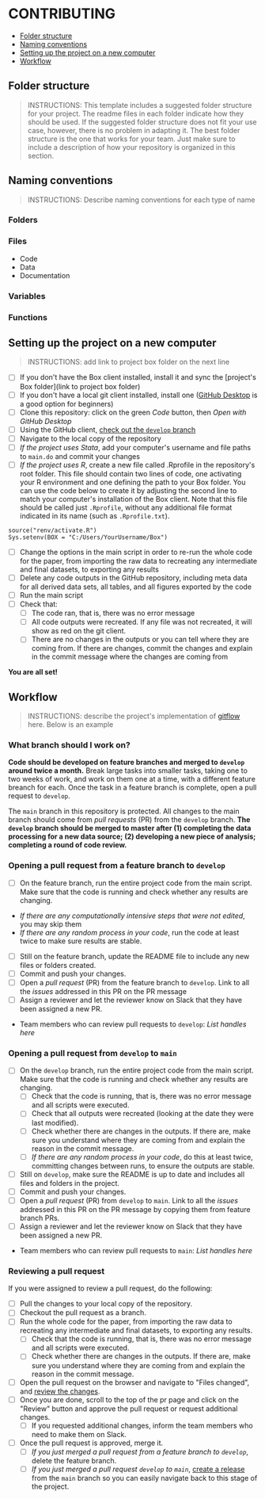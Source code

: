 # CONTRIBUTING

- [Folder structure](https://github.com/DevInnovationLab/dil-template-repo/edit/contributing/CONTRIBUTING.md#folder-structure)
- [Naming conventions](https://github.com/DevInnovationLab/dil-template-repo/edit/contributing/CONTRIBUTING.md#naming-conventions)
- [Setting up the project on a new computer](https://github.com/DevInnovationLab/dil-template-repo/edit/contributing/CONTRIBUTING.md#setting-up-the-project-on-a-new-computer)
- [Workflow](https://github.com/DevInnovationLab/dil-template-repo/edit/contributing/CONTRIBUTING.md#workflow)

## Folder structure

> INSTRUCTIONS: This template includes a suggested folder structure for your project. The readme files in each folder indicate how they should be used. If the suggested folder structure does not fit your use case, however, there is no problem in adapting it. The best folder structure is the one that works for your team. Just make sure to include a description of how your repository is organized in this section.

## Naming conventions

> INSTRUCTIONS: Describe naming conventions for each type of name

### Folders

### Files

- Code
- Data
- Documentation

### Variables

### Functions

## Setting up the project on a new computer

> INSTRUCTIONS: add link to project box folder on the next line
- [ ] If you don't have the Box client installed, install it and sync the [project's Box folder](link to project box folder)
- [ ] If you don't have a local git client installed, install one ([GitHub Desktop](https://desktop.github.com/) is a good option for beginners)
- [ ] Clone this repository: click on the green *Code* button, then *Open with GitHub Desktop* 
- [ ] Using the GitHub client, [check out the `develop` branch](https://docs.github.com/en/desktop/contributing-and-collaborating-using-github-desktop/making-changes-in-a-branch/managing-branches#switching-between-branches)
- [ ] Navigate to the local copy of the repository 
- [ ] *If the project uses Stata*, add your computer's username and file paths to `main.do` and commit your changes
- [ ] *If the project uses R*, create a new file called .Rprofile in the repository's root folder. This file should contain two lines of code, one activating your R environment and one defining the path to your Box folder. You can use the code below to create it by adjusting the second line to match your computer's installation of the Box client. Note that this file should be called just `.Rprofile`, without any additional file format indicated in its name (such as `.Rprofile.txt`).
```
source("renv/activate.R")
Sys.setenv(BOX = "C:/Users/YourUsername/Box")
```
- [ ] Change the options in the main script in order to re-run the whole code for the paper, from importing the raw data to recreating any intermediate and final datasets, to exporting any results
- [ ] Delete any code outputs in the GitHub repository, including meta data for all derived data sets, all tables, and all figures exported by the code
- [ ] Run the main script
- [ ] Check that:
  - [ ] The code ran, that is, there was no error message
  - [ ] All code outputs were recreated. If any file was not recreated, it will show as red on the git client.
  - [ ] There are no changes in the outputs or you can tell where they are coming from. If there are changes, commit the changes and explain in the commit message where the changes are coming from

**You are all set!**

## Workflow

> INSTRUCTIONS: describe the project's implementation of [gitflow](https://www.atlassian.com/git/tutorials/comparing-workflows/gitflow-workflow) here. Below is an example

### What branch should I work on?

**Code should be developed on feature branches and merged to `develop` around twice a month.** Break large tasks into smaller tasks, taking one to two weeks of work, and work on them one at a time, with a different feature breanch for each. Once the task in a feature branch is complete, open a pull request to `develop`.

The `main` branch in this repository is protected. All changes to the main branch should come from *pull requests* (PR) from the `develop` branch. **The `develop` branch should be merged to master after (1) completing the data processing for a new data source; (2) developing a new piece of analysis; completing a round of code review.** 

### Opening a pull request from a feature branch to `develop`

- [ ] On the feature branch, run the entire project code from the main script. Make sure that the code is running and check whether any results are changing. 
 - *If there are any computationally intensive steps that were not edited*, you may skip them
 - *If there are any random process in your code*, run the code at least twice to make sure results are stable.
- [ ] Still on the feature branch, update the README file to include any new files or folders created.
- [ ] Commit and push your changes.
- [ ] Open a *pull request* (PR) from the feature branch to `develop`. Link to all the *issues* addressed in this PR on the PR message
- [ ] Assign a reviewer and let the reviewer know on Slack that they have been assigned a new PR. 
 - Team members who can review pull requests to `develop`: *List handles here*

### Opening a pull request from `develop` to `main`

- [ ] On the `develop` branch, run the entire project code from the main script. Make sure that the code is running and check whether any results are changing. 
	- [ ] Check that the code is running, that is, there was no error message and all scripts were executed.
	- [ ] Check that all outputs were recreated (looking at the date they were last modified).
    - [ ] Check whether there are changes in the outputs. If there are, make sure you understand where they are coming from and explain the reason in the commit message.
	- [ ] *If there are any random process in your code*, do this at least twice, committing changes between runs, to ensure the outputs are stable.
- [ ] Still on `develop`, make sure the README is up to date and includes all files and folders in the project.
- [ ] Commit and push your changes.
- [ ] Open a *pull request* (PR) from `develop` to `main`. Link to all the *issues* addressed in this PR on the PR message by copying them from feature branch PRs.
- [ ] Assign a reviewer and let the reviewer know on Slack that they have been assigned a new PR. 
 - Team members who can review pull requests to `main`: *List handles here*

### Reviewing a pull request

If you were assigned to review a pull request, do the following:
- [ ] Pull the changes to your local copy of the repository.
- [ ] Checkout the pull request as a branch.
- [ ] Run the whole code for the paper, from importing the raw data to recreating any intermediate and final datasets, to exporting any results.
	- [ ] Check that the code is running, that is, there was no error message and all scripts were executed.
    - [ ] Check whether there are changes in the outputs. If there are, make sure you understand where they are coming from and explain the reason in the commit message.
- [ ] Open the pull request on the browser and navigate to "Files changed", and [review the changes](https://docs.github.com/en/pull-requests/collaborating-with-pull-requests/reviewing-changes-in-pull-requests/about-pull-request-reviews).
- [ ] Once you are done, scroll to the top of the pr page and click on the "Review" button and approve the pull request or request additional changes.
  - [ ] If you requested additional changes, inform the team members who need to make them on Slack.
- [ ] Once the pull request is approved, merge it.
  - [ ] *If you just merged a pull request from a feature branch to `develop`*, delete the feature branch.
  - [ ] *If you just merged a pull request `develop` to `main`*, [create a release](https://docs.github.com/en/repositories/releasing-projects-on-github/managing-releases-in-a-repository) from the `main` branch so you can easily navigate back to this stage of the project.
